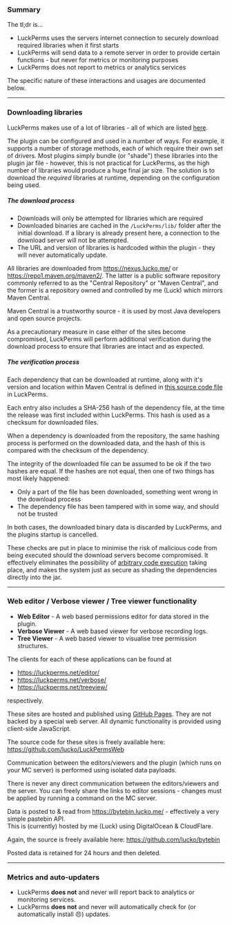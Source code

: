 ### Summary
The tl;dr is...

* LuckPerms uses the servers internet connection to securely download required libraries when it first starts
* LuckPerms will send data to a remote server in order to provide certain functions - but never for metrics or monitoring purposes
* LuckPerms does not report to metrics or analytics services

The specific nature of these interactions and usages are documented below.

___

### Downloading libraries

LuckPerms makes use of a lot of libraries - all of which are listed [here](https://github.com/lucko/LuckPerms/wiki/Credits#open-source).

The plugin can be configured and used in a number of ways. For example, it supports a number of storage methods, each of which require their own set of drivers. Most plugins simply bundle (or "shade") these libraries into the plugin jar file - however, this is not practical for LuckPerms, as the high number of libraries would produce a huge final jar size. The solution is to download the *required* libraries at runtime, depending on the configuration being used.

##### The download process

* Downloads will only be attempted for libraries which are required
* Downloaded binaries are cached in the `/LuckPerms/lib/` folder after the initial download. If a library is already present here, a connection to the download server will not be attempted.
* The URL and version of libraries is hardcoded within the plugin - they will never automatically update.

All libraries are downloaded from https://nexus.lucko.me/ or https://repo1.maven.org/maven2/.
The latter is a public software repository commonly referred to as the "Central Repository" or "Maven Central", and the former is a repository owned and controlled by me (Luck) which mirrors Maven Central.

Maven Central is a trustworthy source - it is used by most Java developers and open source projects.

As a precautionary measure in case either of the sites become compromised, LuckPerms will perform additional verification during the download process to ensure that libraries are intact and as expected. 

##### The verification process

Each dependency that can be downloaded at runtime, along with it's version and location within Maven Central is defined in [this source code file](https://github.com/lucko/LuckPerms/blob/master/common/src/main/java/me/lucko/luckperms/common/dependencies/Dependency.java) in LuckPerms.

Each entry also includes a SHA-256 hash of the dependency file, at the time the release was first included within LuckPerms. This hash is used as a checksum for downloaded files.

When a dependency is downloaded from the repository, the same hashing process is performed on the downloaded data, and the hash of this is compared with the checksum of the dependency.

The integrity of the downloaded file can be assumed to be ok if the two hashes are equal. If the hashes are not equal, then one of two things has most likely happened:

* Only a part of the file has been downloaded, something went wrong in the download process
* The dependency file has been tampered with in some way, and should not be trusted

In both cases, the downloaded binary data is discarded by LuckPerms, and the plugins startup is cancelled.

These checks are put in place to minimise the risk of malicious code from being executed should the download servers become compromised. It effectively eliminates the possibility of [arbitrary code execution](https://en.wikipedia.org/wiki/Arbitrary_code_execution) taking place, and makes the system just as secure as shading the dependencies directly into the jar.

___

### Web editor / Verbose viewer / Tree viewer functionality

* **Web Editor** - A web based permissions editor for data stored in the plugin.
* **Verbose Viewer** - A web based viewer for verbose recording logs.
* **Tree Viewer** - A web based viewer to visualise tree permission structures.

The clients for each of these applications can be found at

* https://luckperms.net/editor/
* https://luckperms.net/verbose/
* https://luckperms.net/treeview/

respectively. 

These sites are hosted and published using [GitHub Pages](https://pages.github.com/). They are not backed by a special web server. All dynamic functionality is provided using client-side JavaScript.

The source code for these sites is freely available here: https://github.com/lucko/LuckPermsWeb

Communication between the editors/viewers and the plugin (which runs on your MC server) is performed using isolated data payloads.

There is never any direct communication between the editors/viewers and the server. You can freely share the links to editor sessions - changes must be applied by running a command on the MC server.

Data is posted to & read from https://bytebin.lucko.me/ - effectively a very simple pastebin API.   
This is (currently) hosted by me (Luck) using DigitalOcean & CloudFlare.

Again, the source is freely available here: https://github.com/lucko/bytebin

Posted data is retained for 24 hours and then deleted.

___

### Metrics and auto-updaters

* LuckPerms **does not** and never will report back to analytics or monitoring services.
* LuckPerms **does not** and never will automatically check for (or automatically install 😠) updates. 
